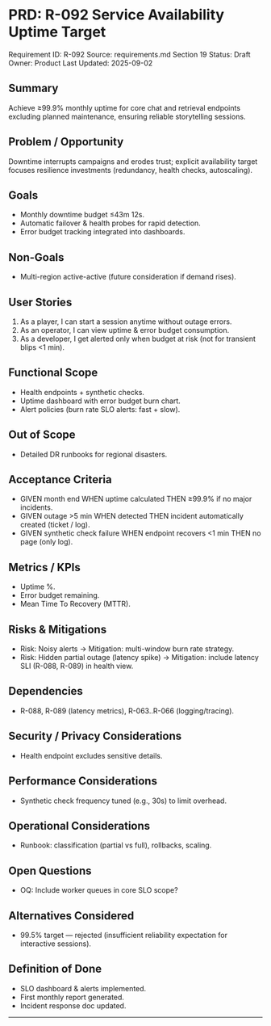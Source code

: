 # PRD: R-092 Service Availability Uptime Target

Requirement ID: R-092
Source: requirements.md Section 19
Status: Draft
Owner: Product
Last Updated: 2025-09-02

## Summary

Achieve ≥99.9% monthly uptime for core chat and retrieval endpoints excluding planned maintenance, ensuring reliable storytelling sessions.

## Problem / Opportunity

Downtime interrupts campaigns and erodes trust; explicit availability target focuses resilience investments (redundancy, health checks, autoscaling).

## Goals

- Monthly downtime budget ≤43m 12s.
- Automatic failover & health probes for rapid detection.
- Error budget tracking integrated into dashboards.

## Non-Goals

- Multi-region active-active (future consideration if demand rises).

## User Stories

1. As a player, I can start a session anytime without outage errors.
2. As an operator, I can view uptime & error budget consumption.
3. As a developer, I get alerted only when budget at risk (not for transient blips <1 min).

## Functional Scope

- Health endpoints + synthetic checks.
- Uptime dashboard with error budget burn chart.
- Alert policies (burn rate SLO alerts: fast + slow).

## Out of Scope

- Detailed DR runbooks for regional disasters.

## Acceptance Criteria

- GIVEN month end WHEN uptime calculated THEN ≥99.9% if no major incidents.
- GIVEN outage >5 min WHEN detected THEN incident automatically created (ticket / log).
- GIVEN synthetic check failure WHEN endpoint recovers <1 min THEN no page (only log).

## Metrics / KPIs

- Uptime %.
- Error budget remaining.
- Mean Time To Recovery (MTTR).

## Risks & Mitigations

- Risk: Noisy alerts → Mitigation: multi-window burn rate strategy.
- Risk: Hidden partial outage (latency spike) → Mitigation: include latency SLI (R-088, R-089) in health view.

## Dependencies

- R-088, R-089 (latency metrics), R-063..R-066 (logging/tracing).

## Security / Privacy Considerations

- Health endpoint excludes sensitive details.

## Performance Considerations

- Synthetic check frequency tuned (e.g., 30s) to limit overhead.

## Operational Considerations

- Runbook: classification (partial vs full), rollbacks, scaling.

## Open Questions

- OQ: Include worker queues in core SLO scope?

## Alternatives Considered

- 99.5% target — rejected (insufficient reliability expectation for interactive sessions).

## Definition of Done

- SLO dashboard & alerts implemented.
- First monthly report generated.
- Incident response doc updated.

---
